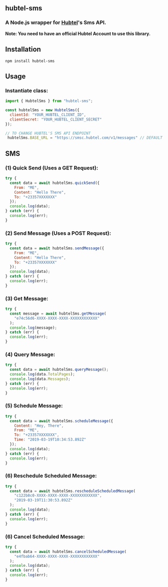 ## hubtel-sms

### A Node.js wrapper for [Hubtel](https://hubtel.com/)'s Sms API.

**Note: You need to have an official Hubtel Account to use this library.**

## Installation

```
npm install hubtel-sms
```

## Usage

### Instantiate class:

```javascript
import { HubtelSms } from "hubtel-sms";

const hubtelSms = new HubtelSms({
  clientId: "YOUR_HUBTEL_CLIENT_ID",
  clientSecret: "YOUR_HUBTEL_CLIENT_SECRET"
});

// TO CHANGE HUBTEL'S SMS API ENDPOINT
 hubtelSms.BASE_URL = "https://smsc.hubtel.com/v1/messages" // DEFAULT VALUE
```


## SMS

### (1) Quick Send (Uses a GET Request):

```javascript
try {
  const data = await hubtelSms.quickSend({
    From: "ME",
    Content: "Hello There",
    To: "+23357XXXXXXX"
  });
  console.log(data);
} catch (err) {
  console.log(err);
}
```

### (2) Send Message (Uses a POST Request):

```javascript
try {
  const data = await hubtelSms.sendMessage({
    From: "ME",
    Content: "Hello There",
    To: "+23357XXXXXXX"
  });
  console.log(data);
} catch (err) {
  console.log(err);
}
```

### (3) Get Message:

```javascript
try {
  const message = await hubtelSms.getMessage(
    "e74c56d6-XXXX-XXXX-XXXX-XXXXXXXXXXXX"
  );
  console.log(message);
} catch (err) {
  console.log(err);
}
```

### (4) Query Message:

```javascript
try {
  const data = await hubtelSms.queryMessage();
  console.log(data.TotalPages);
  console.log(data.Messages);
} catch (err) {
  console.log(err);
}
```

### (5) Schedule Message:

```javascript
try {
  const data = await hubtelSms.scheduleMessage({
    Content: "Hey, There",
    From: "ME",
    To: "+23357XXXXXXX",
    Time: "2019-03-19T10:34:53.892Z"
  });
  console.log(data);
} catch (err) {
  console.log(err);
}
```

### (6) Reschedule Scheduled Message:

```javascript
try {
  const data = await hubtelSms.rescheduleScheduledMessage(
    "c122b8c0-XXXX-XXXX-XXXX-XXXXXXXXXXXX",
    "2019-03-19T11:30:53.892Z"
  );
  console.log(data);
} catch (err) {
  console.log(err);
}
```

### (6) Cancel Scheduled Message:

```javascript
try {
  const data = await hubtelSms.cancelScheduledMessage(
    "e4fbab64-XXXX-XXXX-XXXX-XXXXXXXXXXXX"
  );
  console.log(data);
} catch (err) {
  console.log(err);
}
```
